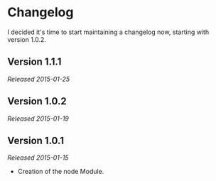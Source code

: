 Changelog
=========

I decided it's time to start maintaining a changelog now, starting with version 1.0.2.


Version 1.1.1
-------------
*Released 2015-01-25*

Version 1.0.2
-------------
*Released 2015-01-19*

Version 1.0.1
-------------
*Released 2015-01-15*

- Creation of the node Module.

